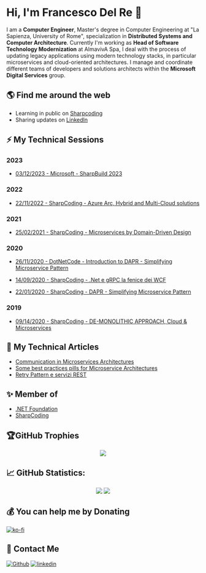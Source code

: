 # Hi, I'm Francesco Del Re 👋
I am a **Computer Engineer**, Master's degree in Computer Engineering at "La Sapienza, University of Rome", specialization in **Distributed Systems and Computer Architecture**. Currently I'm working as **Head of Software Technology Modernization** at AlmavivA Spa, I deal with the process of updating legacy applications using modern technology stacks, in particular microservices and cloud-oriented architectures.
I manage and coordinate different teams of developers and solutions architects within the **Microsoft Digital Services** group.

## 🌎 Find me around the web

- Learning in public on <a href="https://www.sharpcoding.it/" target="_blank">Sharpcoding</a>
- Sharing updates on <a href="https://www.linkedin.com/in/francesco-delre/">LinkedIn</a>

## ⚡ My Technical Sessions

### 2023

- <a href="https://github.com/engineering87/TechnicalSessions/blob/main/Conference/WeBuild2023.md">03/12/2023 - Microsoft - SharpBuild 2023</a>

### 2022

- <a href="https://github.com/engineering87/TechnicalSessions/blob/main/SharpCoding/2022-11-22.md">22/11/2022 - SharpCoding - Azure Arc, Hybrid and Multi-Cloud solutions</a>

### 2021

- <a href="https://github.com/engineering87/TechnicalSessions/blob/main/SharpCoding/2021-02-25.md">25/02/2021 - SharpCoding - Microservices by Domain-Driven Design</a>

### 2020

- <a href="https://github.com/engineering87/TechnicalSessions/blob/main/DotNetCode/2020-11-26.md">26/11/2020 - DotNetCode - Introduction to DAPR - Simplifying Microservice Pattern</a>

- <a href="https://github.com/engineering87/TechnicalSessions/blob/main/SharpCoding/2020-04-09.md">14/09/2020 - SharpCoding - .Net e gRPC la fenice dei WCF</a>

- <a href="https://github.com/engineering87/TechnicalSessions/blob/main/SharpCoding/2020-01-22.md">22/01/2020 - SharpCoding - DAPR - Simplifying Microservice Pattern</a>

### 2019

- <a href="https://github.com/engineering87/TechnicalSessions/blob/main/SharpCoding/2019-10-11.md">09/14/2020 - SharpCoding - DE-MONOLITHIC APPROACH, Cloud & Microservices</a>

## 📝 My Technical Articles
* [Communication in Microservices Architectures](https://sharpcoding.medium.com/communication-in-microservices-architectures-3eb2e00b556f)
* [Some best practices pills for Microservice Architectures](https://sharpcoding.medium.com/some-best-practices-pills-for-microservice-architectures-51b35eead7ce)
* [Retry Pattern e servizi REST](https://sharpcoding.medium.com/retry-pattern-e-servizi-rest-10e590f9369e)

## ✨ Member of
* [.NET Foundation](https://dotnetfoundation.org/)
* [SharpCoding](http://www.sharpcoding.it/)

## 🏆GitHub Trophies
<p align="center" style="witdh:100%">
  <img src="https://github-profile-trophy.vercel.app/?username=engineering87&theme=onedark&no-frame=false&no-bg=false&margin-w=4&row=1" />
</p>

## 📈 GitHub Statistics:

<p align="center">
 <img src="https://github-readme-stats.vercel.app/api?username=engineering87&theme=onedark&hide_border=false&include_all_commits=false&count_private=true" />
 <img src="https://github-readme-streak-stats.herokuapp.com/?user=engineering87&theme=onedark&hide_border=false" />
</p>

## 💰 You can help me by Donating

[![ko-fi](https://ko-fi.com/img/githubbutton_sm.svg)](https://ko-fi.com/engineering87)

## 💌 Contact Me
[<img alt="Github" src="https://img.shields.io/badge/GitHub-%2312100E.svg?&style=for-the-badge&logo=Github&logoColor=white" />](https://github.com/engineering87)
[<img alt="linkedin" src="https://img.shields.io/badge/linkedin-%230077B5.svg?&style=for-the-badge&logo=linkedin&logoColor=white" />](https://linkedin.com/in/francesco-delre)
